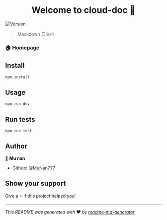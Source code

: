 <h1 align="center">Welcome to cloud-doc 👋</h1>
<p>
  <img alt="Version" src="https://img.shields.io/badge/version-1.0.2-blue.svg?cacheSeconds=2592000" />
</p>

> Mackdown 云文档

### 🏠 [Homepage](./)

## Install

```sh
npm install
```

## Usage

```sh
npm run dev
```

## Run tests

```sh
npm run test
```

## Author

👤 **Mu nan**

* Github: [@MuNan777](https://github.com/MuNan777)

## Show your support

Give a ⭐️ if this project helped you!

***
_This README was generated with ❤️ by [readme-md-generator](https://github.com/kefranabg/readme-md-generator)_